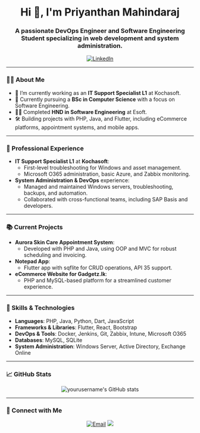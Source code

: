 <h1 align="center">Hi 👋, I'm Priyanthan Mahindaraj</h1>
<h3 align="center">A passionate DevOps Engineer and Software Engineering Student specializing in web development and system administration.</h3>

<p align="center">
  <a href="https://www.linkedin.com/in/priyanthan00/" target="blank">
    <img src="https://img.shields.io/badge/-LinkedIn-blue?style=flat-square&logo=linkedin" alt="LinkedIn">
  </a>
</p>

---

### 👨‍💻 About Me
- 🔭 I’m currently working as an **IT Support Specialist L1** at Kochasoft.
- 🌱 Currently pursuing a **BSc in Computer Science** with a focus on Software Engineering.
- 👨‍🎓 Completed **HND in Software Engineering** at Esoft.
- 🛠 Building projects with PHP, Java, and Flutter, including eCommerce platforms, appointment systems, and mobile apps.

---

### 💼 Professional Experience
- **IT Support Specialist L1** at **Kochasoft**:
  - First-level troubleshooting for Windows and asset management.
  - Microsoft O365 administration, basic Azure, and Zabbix monitoring.
- **System Administration & DevOps** experience:
  - Managed and maintained Windows servers, troubleshooting, backups, and automation.
  - Collaborated with cross-functional teams, including SAP Basis and developers.

---

### 📚 Current Projects
- **Aurora Skin Care Appointment System**:
  - Developed with PHP and Java, using OOP and MVC for robust scheduling and invoicing.
- **Notepad App**:
  - Flutter app with sqflite for CRUD operations, API 35 support.
- **eCommerce Website for Gadgetz.lk**:
  - PHP and MySQL-based platform for a streamlined customer experience.

---

### 🚀 Skills & Technologies
- **Languages**: PHP, Java, Python, Dart, JavaScript
- **Frameworks & Libraries**: Flutter, React, Bootstrap
- **DevOps & Tools**: Docker, Jenkins, Git, Zabbix, Intune, Microsoft O365
- **Databases**: MySQL, SQLite
- **System Administration**: Windows Server, Active Directory, Exchange Online

---

### 📈 GitHub Stats
<p align="center">
  <img src="https://github-readme-stats.vercel.app/api?username=PRIYAN00&show_icons=true&theme=radical](https://github-readme-stats.vercel.app/api/top-langs/?username=PRIYAN00&theme=vue-dark&show_icons=true&hide_border=true&layout=compact" alt="yourusername's GitHub stats"/>
</p>

---

### 🤝 Connect with Me
<p align="center">
  <a href="mailto:priyanthan.mahindaraj@outlook.com"><img src="https://img.shields.io/badge/Email-D14836?style=flat-square&logo=outlook&logoColor=white" alt="Email"></a>
  <a href="https://www.linkedin.com/in/priyanthan00/"><img src="https://img.shields.io/badge/-LinkedIn-blue?style=flat-square&logo=linkedin"></a>
</p>
